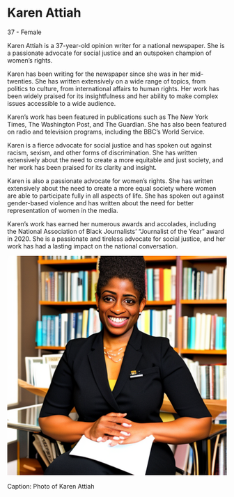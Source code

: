 
# Karen Attiah
37 - Female


Karen Attiah is a 37-year-old opinion writer for a national newspaper. She is a passionate advocate for social justice and an outspoken champion of women’s rights.

Karen has been writing for the newspaper since she was in her mid-twenties. She has written extensively on a wide range of topics, from politics to culture, from international affairs to human rights. Her work has been widely praised for its insightfulness and her ability to make complex issues accessible to a wide audience.

Karen’s work has been featured in publications such as The New York Times, The Washington Post, and The Guardian. She has also been featured on radio and television programs, including the BBC’s World Service.

Karen is a fierce advocate for social justice and has spoken out against racism, sexism, and other forms of discrimination. She has written extensively about the need to create a more equitable and just society, and her work has been praised for its clarity and insight.

Karen is also a passionate advocate for women’s rights. She has written extensively about the need to create a more equal society where women are able to participate fully in all aspects of life. She has spoken out against gender-based violence and has written about the need for better representation of women in the media.

Karen’s work has earned her numerous awards and accolades, including the National Association of Black Journalists’ “Journalist of the Year” award in 2020. She is a passionate and tireless advocate for social justice, and her work has had a lasting impact on the national conversation.


![Karen Attiah, a 37-year-old female, renowned opinion writer for national newspapers. She is wearing a black blazer and a white top, her hair is styled in an updo with a few wisps framing her face. Her gaze is determined and her posture is confident. She is seated in a chair surrounded by bookshelves, indicating her love of knowledge and her dedication to her craft. Her hands are clasped in her lap, a sign of her composure and professionalism. She is a powerful figure in the world of journalism.](../images/1.png)

Caption: Photo of Karen Attiah

